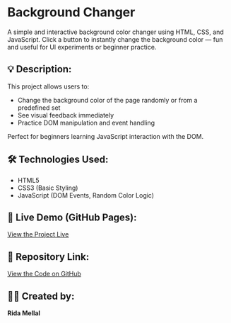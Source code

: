# Background Changer

A simple and interactive background color changer using HTML, CSS, and JavaScript. Click a button to instantly change the background color — fun and useful for UI experiments or beginner practice.

## 💡 Description:
This project allows users to:
- Change the background color of the page randomly or from a predefined set
- See visual feedback immediately
- Practice DOM manipulation and event handling

Perfect for beginners learning JavaScript interaction with the DOM.

## 🛠️ Technologies Used:
- HTML5
- CSS3 (Basic Styling)
- JavaScript (DOM Events, Random Color Logic)

## 🔗 Live Demo (GitHub Pages):
[View the Project Live](https://mlriida09.github.io/Background-Changer/)

## 📁 Repository Link:
[View the Code on GitHub](https://github.com/MLRiida09/Background-Changer)

## 🧑‍💻 Created by:
**Rida Mellal**
